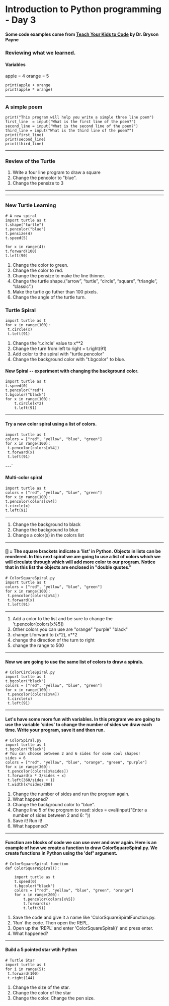 # Introduction to Python programming - Day 3
#### Some code examples come from [Teach Your Kids to Code](http://teachyourkidstocode.com/) by Dr. Bryson Payne

### Reviewing what we learned. 

#### Variables

apple = 4
orange = 5 

```
print(apple + orange
print(apple * orange)
```
---

### A simple poem
```
print("This program will help you write a simple three line poem")
first_line  = input("What is the first line of the poem?")
second_line = input("What is the second line of the poem?")
third_line = input("What is the third line of the poem?")
print(first_line)
print(second_line)
print(third_line)

```
----
### Review of the Turtle

1. Write a four line program to draw a square
2. Change the pencolor to "blue". 
3. Change the pensize to 3

----
----

### New Turtle Learning

```
# A new spiral
import turtle as t
t.shape("turtle")
t.pencolor("blue")
t.pensize(4)
t.speed(5)

for x in range(4):
t.forward(100)
t.left(90)
```
1. Change the color to green. 
2. Change the color to red.
3. Change the pensize to make the line thinner.
4. Change the turtle shape.(“arrow”, “turtle”, “circle”, “square”, “triangle”, “classic”.)
5. Make the turtle go futher than 100 pixels. 
6. Change the angle of the turtle turn. 

### Turtle Spiral
```
import turtle as t
for x in range(100):
 t.circle(x)
 t.left(91)
 ```
 1. Change the 't.circle' value to x**2
 2. Change the turn from left to right = t.right(91)
 3.  Add color to the spiral with "turtle.pencolor"
 4.  Change the background color with "t.bgcolor" to blue. 

#### New Spiral -- experiment with changing the background color.
```
import turtle as t
t.speed(0)
t.pencolor("red")
t.bgcolor("black")
for x in range(100):
    t.circle(x*2)
    t.left(91)
```
---
#### Try a new color spiral using a list of colors.
```
import turtle as t
colors = ["red", "yellow", "blue", "green"]
for x in range(100):
 t.pencolor(colors[x%4])
 t.forward(x)
 t.left(91)
```
 ---`
 
 #### Multi-color spiral
 ```
import turtle as t
colors = ["red", "yellow", "blue", "green"]
for x in range(100):
 t.pencolor(colors[x%4])
 t.circle(x)
 t.left(91)
 ```
 ---
 1. Change the background to black
 2. Change the background to blue
 3. Change a color(s) in the colors list

---

#### [] = The square brackets indicate a 'list' in Python. Objects in lists can be reordered. In this next spiral we are going to use a list of colors which we will circulate through which will add more color to our program. Notice that in this list the objects are enclosed in "double quotes." 
```
# ColorSquareSpiral.py
import turtle as t
colors = ["red", "yellow", "blue", "green"]
for x in range(100):
 t.pencolor(colors[x%4])
 t.forward(x)
 t.left(91)
 ```
---
1. Add a color to the list and be sure to change the 't.pencolor(colors[x%5])
2. Other colors you can use are "orange" "purple" "black"
3. change t.forward to (x*2), x**2 
4. change the direction of the turn to right
5. change the range to 500
----
#### Now we are going to use the same list of colors to draw a spirals. 
```
# ColorCircleSpiral.py
import turtle as t
t.bgcolor("black")
colors = ["red", "yellow", "blue", "green"]
for x in range(100):
 t.pencolor(colors[x%4])
 t.circle(x)
 t.left(91)
```
---
#### Let's have some more fun with variables. In this program we are going to use the variable 'sides' to change the number of sides we draw each time. Write your program, save it and then run. 
```
# ColorSpiral.py
import turtle as t
t.bgcolor("black")
# You can choose between 2 and 6 sides for some cool shapes!
sides = 6
colors = ["red", "yellow", "blue", "orange", "green", "purple"]
for x in range(360):
 t.pencolor(colors[x%sides])
 t.forward(x * 3/sides + x)
 t.left(360/sides + 1)
 t.width(x*sides/200)
```
1. Change the number of sides and run the program again. 
2. What happened?
3. Change the background color to "blue".
4. Change line 5 of the program to read:  sides = eval(input("Enter a number of sides between 2 and 6: "))
5. Save it! Run it! 
6. What happened? 

---

#### Function are blocks of code we can use over and over again. Here is an example of how we create a function to draw ColorSquareSpiral.py. We create functions in Python using the 'def' argument. 
```
# ColorSquareSpiral function
def ColorSquareSpiral():
    
    import turtle as t
    t.speed(0)
    t.bgcolor("black")
    colors = ["red", "yellow", "blue", "green", "orange"]
    for x in range(200):
        t.pencolor(colors[x%5])
        t.forward(x)
        t.left(91)
```
1. Save the code and give  it a name like 'ColorSquareSpiralFunction.py. 
2. 'Run' the code. Then open the REPL.
3. Open up the 'REPL' and enter 'ColorSquareSpiral()' and press enter. 
4. What happened?
---

#### Build a 5 pointed star wtih Python

```
# Turtle Star
import turtle as t
for i in range(5):
 t.forward(100)
 t.right(144)
 ```
 1. Change the size of the star. 
 2. Change the color of the star
 3. Change the color. Change the pen size. 
 
 

